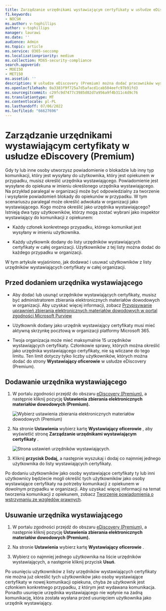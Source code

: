 ```yaml
---
title: Zarządzanie urzędnikami wystawiającym certyfikaty w usłudze eDiscovery (Premium)
f1.keywords:
- NOCSH
ms.author: v-tophillips
author: v-tophillips
manager: laurawi
ms.date: ''
audience: Admin
ms.topic: article
ms.service: O365-seccomp
ms.localizationpriority: medium
ms.collection: M365-security-compliance
search.appverid:
- MOE150
- MET150
ms.assetid: ''
description: W usłudze eDiscovery (Premium) można dodać pracowników wystawiających certyfikaty w całej organizacji, aby w dowolnym przypadku w organizacji można było dodać ich do dowolnej komunikacji w zakresie opieki.
ms.openlocfilehash: 0a3383f9f725a7d5afacd1cab504eefc97b91fd3
ms.sourcegitcommit: c29fc9d7477c3985d02d7a956a9f4b311c4d9c76
ms.translationtype: MT
ms.contentlocale: pl-PL
ms.lasthandoff: 07/06/2022
ms.locfileid: "66627696"
---
```

# <a name="manage-issuing-officers-in-ediscovery-premium"></a>Zarządzanie urzędnikami wystawiającym certyfikaty w usłudze eDiscovery (Premium)

Gdy ty lub inne osoby utworzysz powiadomienie o blokadzie lub inny typ komunikacji, który jest wysyłany do użytkownika, który jest opiekunem w przypadku, musisz określić urzędnika wystawiającego. Powiadomienie jest wysyłane do opiekuna w imieniu określonego urzędnika wystawiającego. Na przykład paralegal w organizacji może być odpowiedzialny za tworzenie i wysyłanie powiadomień blokady do opiekunów w przypadku. W tym scenariuszu paralegal może określić adwokata w organizacji jako wystawiającego. Kogo można określić jako urzędnika wystawiającego? Istnieją dwa typy użytkowników, którzy mogą zostać wybrani jako inspektor wystawiający do komunikacji z opiekunem:

- Każdy członek konkretnego przypadku, którego komunikat jest wysyłany w imieniu użytkownika.

- Każdy użytkownik dodany do listy urzędników wystawiających certyfikaty w całej organizacji. Użytkowników z tej listy można dodać do każdego przypadku w organizacji.

W tym artykule wyjaśniono, jak dodawać i usuwać użytkowników z listy urzędników wystawiających certyfikaty w całej organizacji.

## <a name="before-you-add-an-issuing-officer"></a>Przed dodaniem urzędnika wystawiającego

- Aby dodać lub usunąć urzędników wystawiających certyfikaty, musisz być administratorem zbierania elektronicznych materiałów dowodowych w organizacji. Aby uzyskać więcej informacji, zobacz [Przypisywanie uprawnień zbierania elektronicznych materiałów dowodowych w portal zgodności Microsoft Purview](assign-ediscovery-permissions.md)  

- Użytkownik dodany jako urzędnik wystawiający certyfikaty musi mieć aktywną skrzynkę pocztową w organizacji platformy Microsoft 365.

- Twoja organizacja może mieć maksymalnie 15 urzędników wystawiających certyfikaty. Członkowie sprawy, których można określić jako urzędnika wystawiającego certyfikaty, nie są wliczane do tego limitu. Ten limit dotyczy tylko liczby użytkowników, których można dodać do strony **Wystawiający oficerowie** w usłudze eDiscovery (Premium).

## <a name="add-an-issuing-officer"></a>Dodawanie urzędnika wystawiającego

1. W portalu zgodności przejdź do obszaru [eDiscovery (Premium),](https://go.microsoft.com/fwlink/p/?linkid=2173764) a następnie kliknij pozycję **Ustawienia zbierania elektronicznych materiałów dowodowych (Premium).**

   ![Wybierz ustawienia zbierania elektronicznych materiałów dowodowych (Premium)](..\media\HistoricalVersions1.png)

2. Na stronie **Ustawienia** wybierz kartę **Wystawiający oficerowie** , aby wyświetlić stronę **Zarządzanie urzędnikami wystawiającym certyfikaty** .

   ![Strona ustawień urzędników wystawiających.](..\media\AeDIssuingOfficers1.png)

3. Kliknij **przycisk Dodaj,** a następnie wyszukaj i dodaj co najmniej jednego użytkownika do listy wystawiających certyfikaty.

Po dodaniu użytkowników jako osoby wystawiające certyfikaty ty lub inni użytkownicy będziecie mogli określić tych użytkowników jako osoby wystawiające certyfikaty na potrzeby komunikacji z opiekunem w dowolnym przypadku w organizacji. Aby uzyskać więcej informacji na temat tworzenia komunikacji z opiekunem, zobacz [Tworzenie powiadomienia o wstrzymaniu ze względów prawnych](create-hold-notification.md).

## <a name="remove-an-issuing-officer"></a>Usuwanie urzędnika wystawiającego

1. W portalu zgodności przejdź do obszaru [eDiscovery (Premium),](https://go.microsoft.com/fwlink/p/?linkid=2173764) a następnie kliknij pozycję **Ustawienia zbierania elektronicznych materiałów dowodowych (Premium).**

2. Na stronie **Ustawienia** wybierz kartę **Wystawiający oficerowie** .

3. Wybierz co najmniej jednego użytkownika na liście urzędników wystawiających, a następnie kliknij przycisk **Usuń**.

Po usunięciu użytkowników z listy urzędników wystawiających certyfikaty nie można już określić tych użytkowników jako osoby wystawiające certyfikaty w nowej komunikacji opiekuna, chyba że użytkownik jest członkiem konkretnego przypadku, z którym jest wydawana komunikacja. Ponadto usunięcie urzędnika wystawiającego nie wpłynie na żadną komunikację, która została wysłana przed usunięciem użytkownika jako urzędnik wystawiający.
